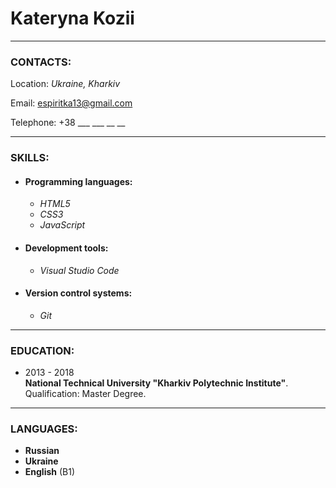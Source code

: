 # **Kateryna Kozii**
---

### **CONTACTS:**
Location:              *Ukraine, Kharkiv*

Email:                 espiritka13@gmail.com

Telephone:             +38 ___ ___ __ __

---

### **SKILLS:**
* #### **Programming languages:**
    * *HTML5*
    * *CSS3*
    * *JavaScript*
* #### **Development tools:**
    * *Visual Studio Code*
* #### **Version control systems:**
    * *Git*

---

### **EDUCATION:**
- 2013 - 2018  
**National Technical University "Kharkiv Polytechnic Institute"**.  
Qualification: Master Degree.

---

### **LANGUAGES:**

- **Russian**
- **Ukraine**
- **English** (B1)